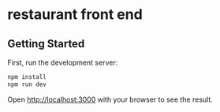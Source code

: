 # restaurant front end
## Getting Started

First, run the development server:

```bash
npm install
npm run dev

```

Open [http://localhost:3000](http://localhost:3000) with your browser to see the result.
